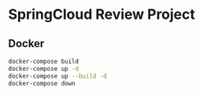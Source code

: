 # SpringCloud Review Project
## Docker
```bash
docker-compose build
docker-compose up -d
docker-compose up --build -d
docker-compose down
```